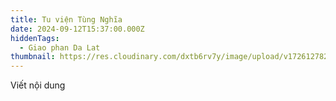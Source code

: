 ```yaml
---
title: Tu viện Tùng Nghĩa
date: 2024-09-12T15:37:00.000Z
hiddenTags:
  - Giao phan Da Lat
thumbnail: https://res.cloudinary.com/dxtb6rv7y/image/upload/v1726127822/3_et0uu2.jpg
---
```

Viết nội dung
